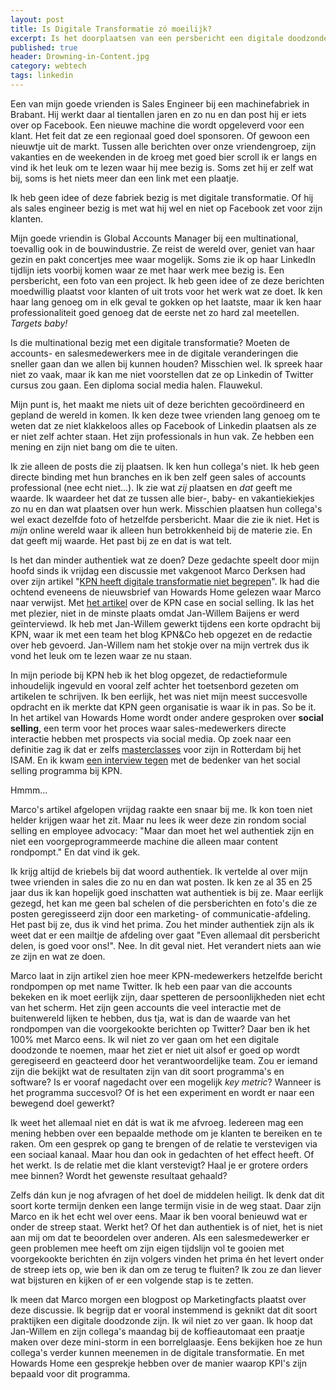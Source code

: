 ```yaml
---
layout: post
title: Is Digitale Transformatie zó moeilijk?
excerpt: Is het doorplaatsen van een persbericht een digitale doodzonde?
published: true
header: Drowning-in-Content.jpg
category: webtech
tags: linkedin
---
```


Een van mijn goede vrienden is Sales Engineer bij een machinefabriek in Brabant. Hij werkt daar al tientallen jaren en zo nu en dan post hij er iets over op Facebook. Een nieuwe machine die wordt opgeleverd voor een klant. Het feit dat ze een regionaal goed doel sponsoren. Of gewoon een nieuwtje uit de markt. Tussen alle berichten over onze vriendengroep, zijn vakanties en de weekenden in de kroeg met goed bier scroll ik er langs en vind ik het leuk om te lezen waar hij mee bezig is. Soms zet hij er zelf wat bij, soms is het niets meer dan een link met een plaatje. 

Ik heb geen idee of deze fabriek bezig is met digitale transformatie. Of hij als sales engineer bezig is met wat hij wel en niet op Facebook zet voor zijn klanten. 

Mijn goede vriendin is Global Accounts Manager bij een multinational, toevallig ook in de bouwindustrie. Ze reist de wereld over, geniet van haar gezin en pakt concertjes mee waar mogelijk. Soms zie ik op haar LinkedIn tijdlijn iets voorbij komen waar ze met haar werk mee bezig is. Een persbericht, een foto van een project. Ik heb geen idee of ze deze berichten moedwillig plaatst voor klanten of uit trots voor het werk wat ze doet. Ik ken haar lang genoeg om in elk geval te gokken op het laatste, maar ik ken haar professionaliteit goed genoeg dat de eerste net zo hard zal meetellen. _Targets baby!_ 

Is die multinational bezig met een digitale transformatie? Moeten de accounts- en salesmedewerkers mee in de digitale veranderingen die sneller gaan dan we allen bij kunnen houden? Misschien wel. Ik spreek haar niet zo vaak, maar ik kan me niet voorstellen dat ze op Linkedin of Twitter cursus zou gaan. Een diploma social media halen. Flauwekul.

Mijn punt is, het maakt me niets uit of deze berichten gecoördineerd en gepland de wereld in komen. Ik ken deze twee vrienden lang genoeg om te weten dat ze niet klakkeloos alles op Facebook of Linkedin plaatsen als ze er niet zelf achter staan. Het zijn professionals in hun vak. Ze hebben een mening en zijn niet bang om die te uiten. 

Ik zie alleen de posts die zij plaatsen. Ik ken hun collega's niet. Ik heb geen directe binding met hun branches en ik ben zelf geen sales of accounts professional (nee echt niet...). Ik zie wat _zij_ plaatsen en _dat_ geeft me waarde. Ik waardeer het dat ze tussen alle bier-, baby- en vakantiekiekjes zo nu en dan wat plaatsen over hun werk. Misschien plaatsen hun collega's wel exact dezelfde foto of hetzelfde persbericht. Maar die zie ik niet. Het is *mijn* online wereld waar ik alleen hun betrokkenheid bij de materie zie. En dat geeft mij waarde. Het past bij ze en dat is wat telt. 

Is het dan minder authentiek wat ze doen? Deze gedachte speelt door mijn hoofd sinds ik vrijdag een discussie met vakgenoot Marco Derksen had over zijn artikel "[KPN heeft digitale transformatie niet begrepen](https://koneksa-mondo.nl/2017/07/07/kpn-heeft-digitale-transformatie-niet-begrepen/)". Ik had die ochtend eveneens de nieuwsbrief van Howards Home gelezen waar Marco naar verwijst. Met [het artikel](https://www.howardshome.com/portfolio-items/sales-afdeling-scoort-met-employee-advocacy-case/) over de KPN case en social selling. Ik las het met plezier, niet in de minste plaats omdat Jan-Willem Baijens er werd geïnterviewd. Ik heb met Jan-Willem gewerkt tijdens een korte opdracht bij KPN, waar ik met een team het blog KPN&Co heb opgezet en de redactie over heb gevoerd. Jan-Willem nam het stokje over na mijn vertrek dus ik vond het leuk om te lezen waar ze nu staan. 

In mijn periode bij KPN heb ik het blog opgezet, de redactieformule inhoudelijk ingevuld en vooral zelf achter het toetsenbord gezeten om artikelen te schrijven. Ik ben eerlijk, het was niet mijn meest succesvolle opdracht en ik merkte dat KPN geen organisatie is waar ik in pas. So be it.
In het artikel van Howards Home wordt onder andere gesproken over **social selling**, een term voor het proces waar sales-medewerkers directe interactie hebben met prospects via social media. Op zoek naar een definitie zag ik dat er zelfs [masterclasses](https://isam.nl/masterclasses/strategic-social-selling/algemene-informatie/) voor zijn in Rotterdam bij het ISAM. En ik kwam [een interview tegen](https://business.linkedin.com/sales-solutions/blog/sales-leaders/2016/08/ask-the-expert--how-kpn-identifies-decision-makers-with-social-s) met de bedenker van het social selling programma bij KPN. 

Hmmm...

Marco's artikel afgelopen vrijdag raakte een snaar bij me. Ik kon toen niet helder krijgen waar het zit. Maar nu lees ik weer deze zin rondom social selling en employee advocacy: "Maar dan moet het wel authentiek zijn en niet een voorgeprogrammeerde machine die alleen maar content rondpompt." En dat vind ik gek.

Ik krijg altijd de kriebels bij dat woord authentiek. Ik vertelde al over mijn twee vrienden in sales die zo nu en dan wat posten. Ik ken ze al 35 en 25 jaar dus ik kan hopelijk goed inschatten wat authentiek is bij ze. Maar eerlijk gezegd, het kan me geen bal schelen of die persberichten en foto's die ze posten geregisseerd zijn door een marketing- of communicatie-afdeling. Het past bij ze, dus ik vind het prima. Zou het minder authentiek zijn als ik weet dat er een mailtje de afdeling over gaat "Even allemaal dit persbericht delen, is goed voor ons!". Nee. In dit geval niet. Het verandert niets aan wie ze zijn en wat ze doen. 

Marco laat in zijn artikel zien hoe meer KPN-medewerkers hetzelfde bericht rondpompen op met name Twitter. Ik heb een paar van die accounts bekeken en ik moet eerlijk zijn, daar spetteren de persoonlijkheden niet echt van het scherm. Het zijn geen accounts die veel interactie met de buitenwereld lijken te hebben, dus tja, wat is dan de waarde van het rondpompen van die voorgekookte berichten op Twitter? Daar ben ik het 100% met Marco eens. Ik wil niet zo ver gaan om het een digitale doodzonde te noemen, maar het ziet er niet uit alsof er goed op wordt geregiseerd en geacteerd door het verantwoordelijke team. Zou er iemand zijn die bekijkt wat de resultaten zijn van dit soort programma's en software? Is er vooraf nagedacht over een mogelijk *key metric*? Wanneer is het programma succesvol? Of is het een experiment en wordt er naar een bewegend doel gewerkt?

Ik weet het allemaal niet en dát is wat ik me afvroeg. Iedereen mag een mening hebben over een bepaalde methode om je klanten te bereiken en te raken. Om een gesprek op gang te brengen of de relatie te verstevigen via een sociaal kanaal. Maar hou dan ook in gedachten of het effect heeft. Of het werkt. Is de relatie met die klant verstevigt? Haal je er grotere orders mee binnen? Wordt het gewenste resultaat gehaald?

Zelfs dán kun je nog afvragen of het doel de middelen heiligt. Ik denk dat dit soort korte termijn denken een lange termijn visie in de weg staat. Daar zijn Marco en ik het echt wel over eens. Maar ik ben vooral benieuwd wat er onder de streep staat. Werkt het? 
Of het dan authentiek is of niet, het is niet aan mij om dat te beoordelen over anderen. Als een salesmedewerker er geen problemen mee heeft om zijn eigen tijdslijn vol te gooien met voorgekookte berichten én zijn volgers vinden het prima én het levert onder de streep iets op, wie ben ik dan om ze terug te fluiten? Ik zou ze dan liever wat bijsturen en kijken of er een volgende stap is te zetten. 

Ik meen dat Marco morgen een blogpost op Marketingfacts plaatst over deze discussie. Ik begrijp dat er vooral instemmend is geknikt dat dit soort praktijken een digitale doodzonde zijn. Ik wil niet zo ver gaan. Ik hoop dat Jan-Willem en zijn collega's maandag bij de koffieautomaat een praatje maken over deze mini-storm in een borrelglaasje. Eens bekijken hoe ze hun collega's verder kunnen meenemen in de digitale transformatie. En met Howards Home een gesprekje hebben over de manier waarop KPI's zijn bepaald voor dit programma. 

